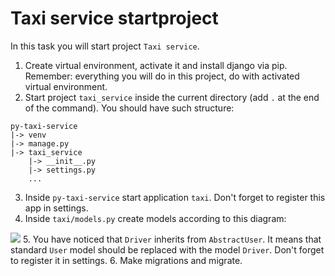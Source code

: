 # Taxi service startproject

In this task you will start project `Taxi service`.

1. Create virtual environment, activate it and install django via pip. 
Remember: everything you will do in this project, do with activated virtual
environment.
2. Start project `taxi_service` inside the current directory (add `.` at the end
of the command). You should have such structure:
```
py-taxi-service
|-> venv
|-> manage.py
|-> taxi_service
    |-> __init__.py
    |-> settings.py
    ...
```
3. Inside `py-taxi-service` start application `taxi`. Don't forget to register
this app in settings.
4. Inside `taxi/models.py` create models according to this diagram:

![](../../../Downloads/image.png)
5. You have noticed that `Driver` inherits from `AbstractUser`. It means that
standard `User` model should be replaced with the model `Driver`. Don't forget
to register it in settings.
6. Make migrations and migrate.